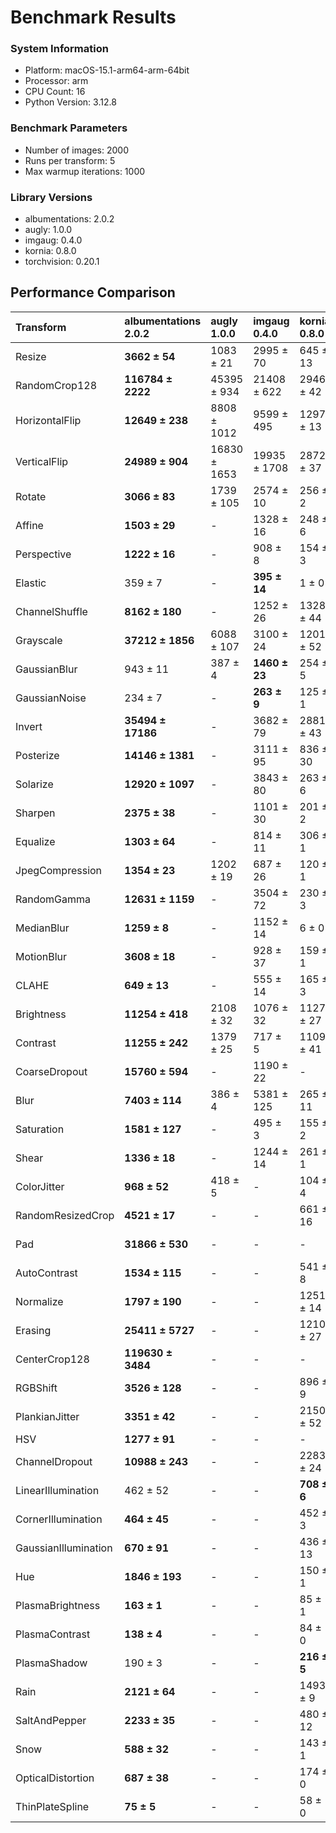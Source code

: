 # Benchmark Results

### System Information

- Platform: macOS-15.1-arm64-arm-64bit
- Processor: arm
- CPU Count: 16
- Python Version: 3.12.8

### Benchmark Parameters

- Number of images: 2000
- Runs per transform: 5
- Max warmup iterations: 1000


### Library Versions

- albumentations: 2.0.2
- augly: 1.0.0
- imgaug: 0.4.0
- kornia: 0.8.0
- torchvision: 0.20.1

## Performance Comparison

| Transform            | albumentations<br>2.0.2   | augly<br>1.0.0   | imgaug<br>0.4.0   | kornia<br>0.8.0   | torchvision<br>0.20.1   |
|:---------------------|:--------------------------|:-----------------|:------------------|:------------------|:------------------------|
| Resize               | **3662 ± 54**             | 1083 ± 21        | 2995 ± 70         | 645 ± 13          | 260 ± 9                 |
| RandomCrop128        | **116784 ± 2222**         | 45395 ± 934      | 21408 ± 622       | 2946 ± 42         | 31450 ± 249             |
| HorizontalFlip       | **12649 ± 238**           | 8808 ± 1012      | 9599 ± 495        | 1297 ± 13         | 2486 ± 107              |
| VerticalFlip         | **24989 ± 904**           | 16830 ± 1653     | 19935 ± 1708      | 2872 ± 37         | 4696 ± 161              |
| Rotate               | **3066 ± 83**             | 1739 ± 105       | 2574 ± 10         | 256 ± 2           | 258 ± 4                 |
| Affine               | **1503 ± 29**             | -                | 1328 ± 16         | 248 ± 6           | 188 ± 2                 |
| Perspective          | **1222 ± 16**             | -                | 908 ± 8           | 154 ± 3           | 147 ± 5                 |
| Elastic              | 359 ± 7                   | -                | **395 ± 14**      | 1 ± 0             | 3 ± 0                   |
| ChannelShuffle       | **8162 ± 180**            | -                | 1252 ± 26         | 1328 ± 44         | 4417 ± 234              |
| Grayscale            | **37212 ± 1856**          | 6088 ± 107       | 3100 ± 24         | 1201 ± 52         | 2600 ± 23               |
| GaussianBlur         | 943 ± 11                  | 387 ± 4          | **1460 ± 23**     | 254 ± 5           | 127 ± 4                 |
| GaussianNoise        | 234 ± 7                   | -                | **263 ± 9**       | 125 ± 1           | -                       |
| Invert               | **35494 ± 17186**         | -                | 3682 ± 79         | 2881 ± 43         | 4244 ± 30               |
| Posterize            | **14146 ± 1381**          | -                | 3111 ± 95         | 836 ± 30          | 4247 ± 26               |
| Solarize             | **12920 ± 1097**          | -                | 3843 ± 80         | 263 ± 6           | 1032 ± 14               |
| Sharpen              | **2375 ± 38**             | -                | 1101 ± 30         | 201 ± 2           | 220 ± 3                 |
| Equalize             | **1303 ± 64**             | -                | 814 ± 11          | 306 ± 1           | 795 ± 3                 |
| JpegCompression      | **1354 ± 23**             | 1202 ± 19        | 687 ± 26          | 120 ± 1           | 889 ± 7                 |
| RandomGamma          | **12631 ± 1159**          | -                | 3504 ± 72         | 230 ± 3           | -                       |
| MedianBlur           | **1259 ± 8**              | -                | 1152 ± 14         | 6 ± 0             | -                       |
| MotionBlur           | **3608 ± 18**             | -                | 928 ± 37          | 159 ± 1           | -                       |
| CLAHE                | **649 ± 13**              | -                | 555 ± 14          | 165 ± 3           | -                       |
| Brightness           | **11254 ± 418**           | 2108 ± 32        | 1076 ± 32         | 1127 ± 27         | 854 ± 13                |
| Contrast             | **11255 ± 242**           | 1379 ± 25        | 717 ± 5           | 1109 ± 41         | 602 ± 13                |
| CoarseDropout        | **15760 ± 594**           | -                | 1190 ± 22         | -                 | -                       |
| Blur                 | **7403 ± 114**            | 386 ± 4          | 5381 ± 125        | 265 ± 11          | -                       |
| Saturation           | **1581 ± 127**            | -                | 495 ± 3           | 155 ± 2           | -                       |
| Shear                | **1336 ± 18**             | -                | 1244 ± 14         | 261 ± 1           | -                       |
| ColorJitter          | **968 ± 52**              | 418 ± 5          | -                 | 104 ± 4           | 87 ± 1                  |
| RandomResizedCrop    | **4521 ± 17**             | -                | -                 | 661 ± 16          | 837 ± 37                |
| Pad                  | **31866 ± 530**           | -                | -                 | -                 | 4889 ± 183              |
| AutoContrast         | **1534 ± 115**            | -                | -                 | 541 ± 8           | 344 ± 1                 |
| Normalize            | **1797 ± 190**            | -                | -                 | 1251 ± 14         | 1018 ± 7                |
| Erasing              | **25411 ± 5727**          | -                | -                 | 1210 ± 27         | 3577 ± 49               |
| CenterCrop128        | **119630 ± 3484**         | -                | -                 | -                 | -                       |
| RGBShift             | **3526 ± 128**            | -                | -                 | 896 ± 9           | -                       |
| PlankianJitter       | **3351 ± 42**             | -                | -                 | 2150 ± 52         | -                       |
| HSV                  | **1277 ± 91**             | -                | -                 | -                 | -                       |
| ChannelDropout       | **10988 ± 243**           | -                | -                 | 2283 ± 24         | -                       |
| LinearIllumination   | 462 ± 52                  | -                | -                 | **708 ± 6**       | -                       |
| CornerIllumination   | **464 ± 45**              | -                | -                 | 452 ± 3           | -                       |
| GaussianIllumination | **670 ± 91**              | -                | -                 | 436 ± 13          | -                       |
| Hue                  | **1846 ± 193**            | -                | -                 | 150 ± 1           | -                       |
| PlasmaBrightness     | **163 ± 1**               | -                | -                 | 85 ± 1            | -                       |
| PlasmaContrast       | **138 ± 4**               | -                | -                 | 84 ± 0            | -                       |
| PlasmaShadow         | 190 ± 3                   | -                | -                 | **216 ± 5**       | -                       |
| Rain                 | **2121 ± 64**             | -                | -                 | 1493 ± 9          | -                       |
| SaltAndPepper        | **2233 ± 35**             | -                | -                 | 480 ± 12          | -                       |
| Snow                 | **588 ± 32**              | -                | -                 | 143 ± 1           | -                       |
| OpticalDistortion    | **687 ± 38**              | -                | -                 | 174 ± 0           | -                       |
| ThinPlateSpline      | **75 ± 5**                | -                | -                 | 58 ± 0            | -                       |
